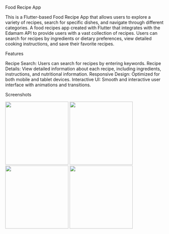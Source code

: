 Food Recipe App

This is a Flutter-based Food Recipe App that allows users to explore a variety of recipes, search for specific dishes, and navigate through different categories. A food recipes app created with Flutter that integrates with the Edamam API to provide users with a vast collection of recipes. Users can search for recipes by ingredients or dietary preferences, view detailed cooking instructions, and save their favorite recipes.
  

Features

Recipe Search: Users can search for recipes by entering keywords.
Recipe Details: View detailed information about each recipe, including ingredients, instructions, and nutritional information.
Responsive Design: Optimized for both mobile and tablet devices.
Interactive UI: Smooth and interactive user interface with animations and transitions.


Screenshots

<img src="https://github.com/user-attachments/assets/d8dde6ed-eeac-4143-86d1-b70e6d3d4c80" width="200">
<img src="https://github.com/user-attachments/assets/23cdd786-e17a-4f79-a2c1-e49ceac68f12" width="200">
<img src="https://github.com/user-attachments/assets/23c313c9-3aaf-4113-838f-4b8e2cdbea3a" width="200">
<img src="https://github.com/user-attachments/assets/00fc966f-994d-481a-a00a-c817bc452a82" width="200">
